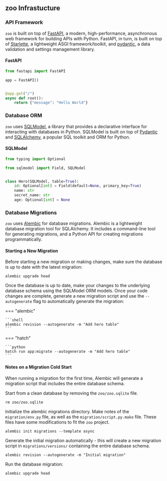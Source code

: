 ## zoo Infrastucture

### API Framework

`zoo` is built on top of [FastAPI](https://fastapi.tiangolo.com/), a modern, high-performance,
asynchronous web framework for building APIs with Python. FastAPI, in turn, is built on top
of [Starlette](https://www.starlette.io/), a lightweight ASGI framework/toolkit, and
[pydantic](https://docs.pydantic.dev/latest/), a data validation and settings management library.

#### FastAPI

```python
from fastapi import FastAPI

app = FastAPI()


@app.get("/")
async def root():
    return {"message": "Hello World"}
```

### Database ORM

`zoo` uses [SQLModel](https://sqlmodel.tiangolo.com/), a library that provides a declarative
interface for interacting with databases in Python. SQLModel is built on top
of [Pydantic](https://pydantic-docs.helpmanual.io/) and
[SQLAlchemy](https://www.sqlalchemy.org/), a popular SQL toolkit and ORM for Python.

#### SQLModel

```python
from typing import Optional

from sqlmodel import Field, SQLModel


class Hero(SQLModel, table=True):
    id: Optional[int] = Field(default=None, primary_key=True)
    name: str
    secret_name: str
    age: Optional[int] = None
```

### Database Migrations

`zoo` uses [Alembic](https://alembic.sqlalchemy.org/en/latest/) for database migrations. Alembic
is a lightweight database migration tool for SQLAlchemy. It includes a command-line tool for
generating migrations, and a Python API for creating migrations programmatically.

#### Starting a New Migration

Before starting a new migration or making changes, make sure the database
is up to date with the latest migration:

```shell
alembic upgrade head
```

Once the database is up to date, make your changes to the underlying database schema
using the SQLModel ORM models. Once your code changes are complete, generate a new
migration script and use the `--autogenerate` flag to automatically generate the migration:

=== "alembic"

    ```shell
    alembic revision --autogenerate -m "Add hero table"
    ```

=== "hatch"

    ```python
    hatch run app:migrate --autogenerate -m "Add hero table"
    ```

#### Notes on a Migration Cold Start

When running a migration for the first time, Alembic will generate a migration script that
includes the entire database schema.

Start from a clean database by removing the `zoo/zoo.sqlite` file.

```shell
rm zoo/zoo.sqlite
```

Initialize the alembic migrations directory. Make notes of the `migration/env.py` file, as well as
the `migration/script.py.mako` file. These files have some modifications to fit the `zoo` project.

```shell
alembic init migrations --template async
```

Generate the initial migration automatically - this will create a new
migration script in `migrations/versions/` containing the entire database schema.

```shell
alembic revision --autogenerate -m "Initial migration"
```

Run the database migration:

```shell
alembic upgrade head
```
